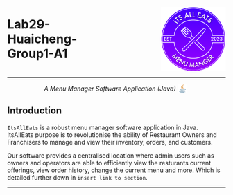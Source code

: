<style>
h1{
    margin-top: 2px;
    margin-bottom: 10px;
    text-align: left;
}
</style>

#
<style>
    .center-container{
        display: flex;
        justify-content: center;
        height: 150px;
    }
    .small-center-container{
        display: flex;
        justify-content: center;
        height: 20px;
    }
    .image-with-text {
        display: flex;
        align-items: center;
    }
        
    .image-with-text img {
        width: 150px; /* Adjust the image width as needed */
        margin-left: 100px; /* Adjust the space between the image and text */
        max-width: 100%;
    }
    .center-text {
        text-align: center;
    }
    .small-image-with-text {
        display: flex;
        align-items: center;
        max-width: 100%;
    }   
    .small-image-with-text img{
        width: 20px;
        margin: 5px;
    }
    .text {
        flex-grow: 1;
    }
</style>

[//]: # (Inspired by: https://github.com/amplication/amplication#readme)
<div class="center-container">
    <div class="image-with-text">
        <div>
            <p><h1>Lab29-Huaicheng-Group1-A1</h1></p>
        </div>
        <img src="src/main/resources/com/example/demo/loginImages/ItsAllEatsLogoFinal.png" alt="Its All Eats Logo">
    </div>
</div>

---
<div class="small-center-container">
    <div class="small-image-with-text">
        <div class="small-image-with-text">
            <p><em>A Menu Manager Software Application (Java)</em></p> 
        </div>
        <img src="src/main/resources/com/example/demo/readme/java.png" alt="java">
    </div>
</div>

## Introduction
`ItsAllEats` is a robust menu manager software application in Java. ItsAllEats purpose is to revolutionise
the ability of Restaurant Owners and Franchisers to manage and view their inventory, orders, and customers.

Our software provides a centralised location where admin users such as owners and operators are able to
efficiently view the resturants current offerings, view order history, change the current menu and more.
Which is detailed further down in `insert link to section`.


---